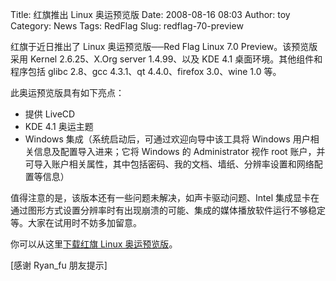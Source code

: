 Title: 红旗推出 Linux 奥运预览版
Date: 2008-08-16 08:03
Author: toy
Category: News
Tags: RedFlag
Slug: redflag-70-preview

红旗于近日推出了 Linux 奥运预览版──Red Flag Linux 7.0
Preview。该预览版采用 Kernel 2.6.25、X.Org server 1.4.99、以及 KDE 4.1
桌面环境。其他组件和程序包括 glibc 2.8、gcc 4.3.1、qt 4.4.0、firefox
3.0、wine 1.0 等。

此奥运预览版具有如下亮点：

-   提供 LiveCD
-   KDE 4.1 奥运主题
-   Windows 集成（系统启动后，可通过欢迎向导中该工具将 Windows
    用户相关信息及配置导入进来；它将 Windows 的 Administrator 视作 root
    账户，并可导入账户相关属性，其中包括密码、我的文档、墙纸、分辨率设置和网络配置等信息）

值得注意的是，该版本还有一些问题未解决，如声卡驱动问题、Intel
集成显卡在通过图形方式设置分辨率时有出现崩溃的可能、集成的媒体播放软件运行不够稳定等。大家在试用时不妨多加留意。

你可以从这里[下载红旗 Linux
奥运预览版](http://www.redflag-linux.com/xiazai/xiazai.php?id=1437)。

[感谢 Ryan\_fu 朋友提示]
